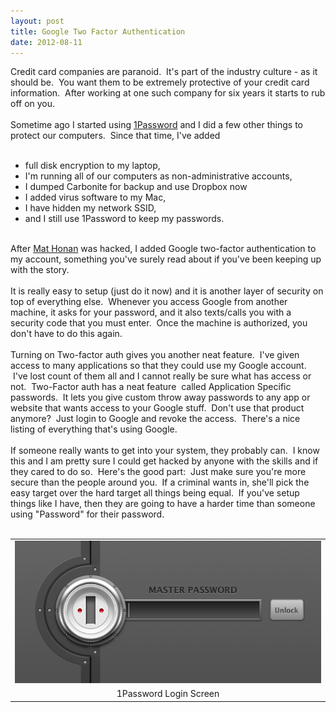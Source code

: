 ```yaml
---
layout: post
title: Google Two Factor Authentication
date: 2012-08-11
---
```


Credit card companies are paranoid. &nbsp;It's part of the industry culture - as it should be. &nbsp;You want them to be extremely protective of your credit card information. &nbsp;After working at one such company for six years it starts to rub off on you.<br /><br />Sometime ago I started using <a href="/2011/06/15/security-in-the-bolton-household.html">1Password</a>&nbsp;and I did a few other things to protect our computers. &nbsp;Since that time, I've added<br /><br /><ul><li>full disk encryption to my laptop,&nbsp;</li><li>I'm running all of our computers as non-administrative accounts,&nbsp;</li><li>I dumped Carbonite for backup and use Dropbox now</li><li>I added virus software to my Mac,</li><li>I have hidden my network SSID,</li><li>and I still use 1Password to keep my passwords.</li></ul><br />After <a href="http://www.wired.com/gadgetlab/2012/08/apple-amazon-mat-honan-hacking/">Mat Honan</a> was hacked, I added Google two-factor authentication to my account, something you've surely read about if you've been keeping up with the story.<br /><br />It is really easy to setup (just do it now) and it is another layer of security on top of everything else. &nbsp;Whenever you access Google from another machine, it asks for your password, and it also texts/calls you with a security code that you must enter. &nbsp;Once the machine is authorized, you don't have to do this again.<br /><br />Turning on Two-factor auth gives you another neat feature. &nbsp;I've given access to many applications so that they could use my Google account. &nbsp;I've lost count of them all and I cannot really be sure what has access or not. &nbsp;Two-Factor auth has a neat feature &nbsp;called&nbsp;Application&nbsp;Specific passwords. &nbsp;It lets you give custom throw away passwords to any app or website that wants access to your Google stuff. &nbsp;Don't use that product anymore? &nbsp;Just login to Google and revoke the access. &nbsp;There's a nice listing of everything that's using Google.<br /><br />If someone really wants to get into your system, they probably can. &nbsp;I know this and I am pretty sure I could get hacked by anyone with the skills and if they cared to do so. &nbsp;Here's the good part: &nbsp;Just make sure you're more secure than the people around you. &nbsp;If a criminal wants in, she'll pick the easy target over the hard target all things being equal. &nbsp;If you've setup things like I have, then they are going to have a harder time than someone using "Password" for their password. <br /><br /><table align="center" cellpadding="0" cellspacing="0" class="tr-caption-container" style="margin-left: auto; margin-right: auto; text-align: center;"><tbody><tr><td style="text-align: center;"><a href="/images/Screen+Shot+2012-08-11+at+1.35.46+PM.png" imageanchor="1" style="margin-left: auto; margin-right: auto;"><img border="0" src="/images/Screen+Shot+2012-08-11+at+1.35.46+PM.png" /></a></td></tr><tr><td class="tr-caption" style="text-align: center;">1Password Login Screen</td></tr></tbody></table><br />

